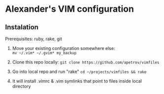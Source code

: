 Alexander's VIM configuration
=============================

## Instalation

Prerequisites: ruby, rake, git

1. Move your existing configuration somewhere else:  
   `mv ~/.vim* ~/.gvim* my_backup`

2. Clone this repo locally:
   `git clone https://github.com/apetrov/vimfiles`

3. Go into local repo and run "rake"
   `cd ~/projects/vimfiles && rake`

4. It will install .vimrc & .vim symlinks that point to files inside local directory 
